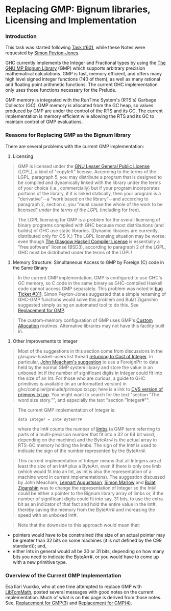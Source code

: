 # Replacing GMP: Bignum libraries, Licensing and Implementation


### Introduction



This task was started following [
Task \#601](http://hackage.haskell.org/trac/ghc/ticket/601), while these Notes were requested by [
Simon Peyton-Jones](http://www.haskell.org/pipermail/glasgow-haskell-users/2006-August/010676.html).



GHC currently implements the Integer and Fractional types by using the [
The GNU MP Bignum Library](http://swox.com/gmp/) (GMP) which supports arbitrary precision mathematical calculations.  GMP is fast, memory efficient, and offers many high level signed integer functions (140 of them), as well as many rational and floating point arithmetic functions.  The current GHC implementation only uses those functions necessary for the Prelude.  



GMP memory is integrated with the RunTime System's (RTS's) Garbage Collector (GC).  GMP memory is allocated from the GC heap, so values produced by GMP are under the control of the RTS and its GC.  The current implementation is memory efficient wile allowing the RTS and its GC to maintain control of GMP evaluations.


### Reasons for Replacing GMP as the Bignum library



There are several problems with the current GMP implementation:


1. Licensing

>
>
> GMP is licensed under the [
> GNU Lesser General Public License](http://www.gnu.org/copyleft/lesser.html) (LGPL), a kind of "copyleft" license.  According to the terms of the LGPL, paragraph 5, you may distribute a program that is designed to be compiled and dynamically linked with the library under the terms of your choice (i.e., commercially) but if your program incorporates portions of the library, if it is linked statically, then your program is a "derivative"--a "work based on the library"--and according to paragraph 2, section c, you "must cause the whole of the work to be licensed" *under the terms of the LGPL* (including for free).  
>
>

>
>
> The LGPL licensing for GMP is a problem for the overall licensing of binary programs compiled with GHC because most distributions (and builds) of GHC use static libraries.  (Dynamic libraries are currently distributed only for OS X.)  The LGPL licensing situation may be worse: even though [
> The Glasgow Haskell Compiler License](http://cvs.haskell.org/cgi-bin/cvsweb.cgi/fptools/ghc/LICENSE?rev=1.1.26.1;content-type=text%2Fplain) is essentially a "free software" license (BSD3), according to paragraph 2 of the LGPL, GHC must be distributed under the terms of the LGPL!
>
>

1. Memory Structure: Simultaneous Access to GMP by Foreign (C) code in the Same Binary

>
>
> In the current GMP implementation, GMP is configured to use GHC's GC memory, so C code in the same binary as GHC-compiled Haskell code cannot access GMP separately.  This problem was noted in [
> bug Ticket \#311](http://hackage.haskell.org/trac/ghc/ticket/311).  Simon Peyton-Jones suggested that a simple renaming of GHC-GMP functions would solve this problem and Bulat Ziganshin suggested simply using an automated tool to do this.  See [
> Replacement for GMP](http://www.haskell.org/pipermail/glasgow-haskell-users/2006-August/010679.html).
>
>

>
>
> The custom-memory configuration of GMP uses GMP's [
> Custom Allocation](http://swox.com/gmp/manual/Custom-Allocation.html#Custom-Allocation) routines.  Alternative libraries may not have this facility built in.
>
>

1. Other Improvements to Integer

>
>
> Most of the suggestions in this section come from discussions in the glasgow-haskell-users list thread [
> returning to Cost of Integer](http://www.haskell.org/pipermail/glasgow-haskell-users/2006-July/010654.html).  In particular, [
> John Meacham's suggestion](http://www.haskell.org/pipermail/glasgow-haskell-users/2006-July/010660.html) to use a ForeignPtr to data held by the normal GMP system library and store the value in an unboxed Int if the number of significant digits in Integer could fit into the size of an Int.  For those who are curious, a guide to GHC primitives is available (in an unformatted version) in ghc/compiler/prelude/primops.txt.pp; here is a link to [
> CVS version of primops.txt.pp](http://cvs.haskell.org/cgi-bin/cvsweb.cgi/fptools/ghc/compiler/prelude/primops.txt.pp?rev=1.37;content-type=text%2Fplain).  You might want to search for the text "section "The word size story."", and especially the text "section "Integer\#"". 
>
>

>
>
> The current GMP implementation of Integer is:
>
>
> ```wiki
> data Integer = Int# ByteArr#
> ```
>
>
> where the Int\# counts the number of [
> limbs](http://swox.com/gmp/manual/Nomenclature-and-Types.html#Nomenclature-and-Types) (a GMP term referring to parts of a multi-precision number that fit into a 32 or 64 bit word, depending on the machine) and the ByteArr\# is the actual array in RTS-GC memory holding the limbs.  The sign of the Int\# is used to indicate the sign of the number represented by the ByteArr\#.  
>
>

>
>
> This current implementation of Integer means that all Integers are at least the size of an Int\# plus a ByteArr, even if there is only one limb (which would fit into an Int, as Int is also the representation of a machine word in current implementations).  The suggestion discussed by John Meacham, [
> Lennart Augustsson](http://www.haskell.org/pipermail/glasgow-haskell-users/2006-August/010664.html), [
> Simon Marlow](http://www.haskell.org/pipermail/glasgow-haskell-users/2006-August/010677.html) and [
> Bulat Ziganshin](http://www.haskell.org/pipermail/glasgow-haskell-users/2006-August/010687.html) was to change the representation of Integer so the Int\# could be either a pointer to the Bignum library array of limbs or, if the number of significant digits could fit into say, 31 bits, to use the extra bit as an indicator of that fact and hold the entire value in the Int\#, thereby saving the memory from the ByteArr\# and increasing the speed with an unboxed Int\#.  
>
>

>
>
> Note that the downside to this approach would mean that: 
>
>

- pointers would have to be constrained (the size of an actual pointer may be greater than 32 bits on some machines (it is not defined by the C99 standard)); and, 
- either Ints in general would all be 30 or 31 bits, depending on how many bits you need to indicate the ByteArr\#, or you would have to come up with a new primitive type.

### Overview of the Current GMP Implementation



Esa Ilari Vuokko, who at one time attempted to replace GMP with [
LibTomMath](http://math.libtomcrypt.com/), posted several messages with good notes on the current implementation.  Much of what is on this page is derived from those notes.  See, [
Replacement for GMP(3)](http://www.haskell.org/pipermail/glasgow-haskell-users/2006-August/010669.html) and [
Replacement for GMP(4)](http://www.haskell.org/pipermail/glasgow-haskell-users/2006-August/010674.html).


